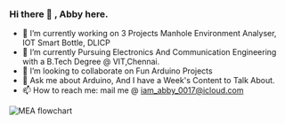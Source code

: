 ### Hi there 👋 , Abby here.
- 🔭 I’m currently working on 3 Projects  Manhole Environment Analyser, IOT Smart Bottle, DLICP
- 🌱 I’m currently Pursuing Electronics And Communication Engineering with a B.Tech Degree @ VIT,Chennai.
- 👯 I’m looking to collaborate on Fun Arduino Projects
- 💬 Ask me about Arduino, And I have a Week's Content to Talk About.
- 📫 How to reach me: mail me  @  iam_abby_0017@icloud.com


![MEA flowchart](https://user-images.githubusercontent.com/72368959/152088904-596d618e-d9f7-4149-89eb-3c766bda83b4.png)
